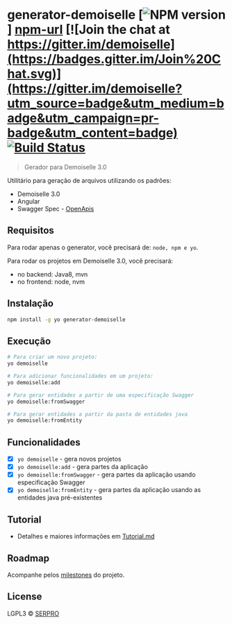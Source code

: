 # generator-demoiselle [![NPM version][npm-image]] [npm-url] [![Join the chat at https://gitter.im/demoiselle](https://badges.gitter.im/Join%20Chat.svg)](https://gitter.im/demoiselle?utm_source=badge&utm_medium=badge&utm_campaign=pr-badge&utm_content=badge) [![Build Status](https://travis-ci.org/demoiselle/generator-demoiselle.svg?branch=master)](https://travis-ci.org/demoiselle/generator-demoiselle)

> Gerador para Demoiselle 3.0

Utilitário para geração de arquivos utilizando os padrôes:
- Demoiselle 3.0
- Angular
- Swagger Spec - [OpenApis](https://openapis.org/specification)

## Requisitos

Para rodar apenas o generator, você precisará de: `node, npm e yo`.

Para rodar os projetos em Demoiselle 3.0, você precisará:
- no backend: Java8, mvn
- no frontend: node, nvm

## Instalação

```bash
npm install -g yo generator-demoiselle
```

## Execução

```bash
# Para criar um novo projeto:
yo demoiselle

# Para adicionar funcionalidades em um projeto:
yo demoiselle:add

# Para gerar entidades a partir de uma especificação Swagger
yo demoiselle:fromSwagger

# Para gerar entidades a partir da pasta de entidades java
yo demoiselle:fromEntity
```

## Funcionalidades

- [x] `yo demoiselle` - gera novos projetos
- [x] `yo demoiselle:add` - gera partes da aplicação
- [x] `yo demoiselle:fromSwagger` - gera partes da aplicação usando especificação Swagger
- [x] `yo demoiselle:fromEntity` - gera partes da aplicação usando as entidades java pré-existentes

## Tutorial

- Detalhes e maiores informações em [Tutorial.md](Tutorial.md)

## Roadmap

Acompanhe pelos [milestones](https://github.com/demoiselle/generator-demoiselle/milestones) do projeto.

## License

LGPL3 © [SERPRO](http://demoiselle.io/)

[npm-image]: https://badge.fury.io/js/generator-demoiselle.svg
[npm-url]: https://npmjs.org/package/generator-demoiselle
